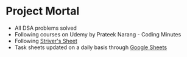 # Project Mortal
- All DSA problems solved
- Following courses on Udemy by Prateek Narang - Coding Minutes
- Following [Striver's Sheet](https://takeuforward.org/interviews/strivers-sde-sheet-top-coding-interview-problems/)
- Task sheets updated on a daily basis through [Google Sheets](https://docs.google.com/spreadsheets/d/1nxbF5lKCNHz-lmFZK8sR_X-_yy-bY7moQnzcSJMNJxQ/edit?usp=sharing)

